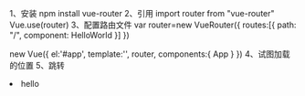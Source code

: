 1、安装
npm install vue-router
2、引用
 import router from "vue-router"
 Vue.use(router)
 3、配置路由文件
  var router=new VueRouter({
    routes:[{
      path: "/",
      component: HelloWorld
    }]
  })

  new Vue({
    el:'#app',
    template:'<App/>',
    router,
    components:{
      App
    }
  })
  4、试图加载的位置
  <router-view></router-view>
  5、跳转
  <li><router-link to="/">hello</router-link> </li>